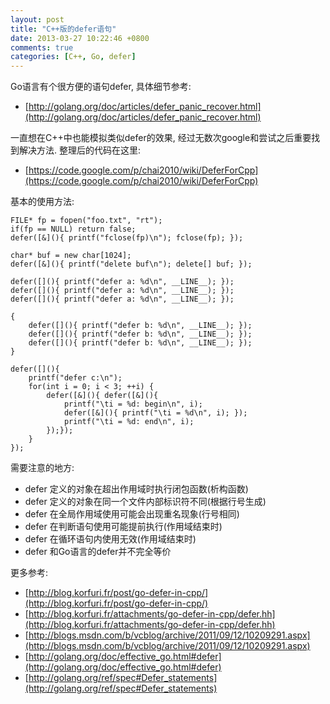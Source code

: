 ```yaml
---
layout: post
title: "C++版的defer语句"
date: 2013-03-27 10:22:46 +0800
comments: true
categories: [C++, Go, defer]
---
```


Go语言有个很方便的语句defer, 具体细节参考:

- [http://golang.org/doc/articles/defer_panic_recover.html](http://golang.org/doc/articles/defer_panic_recover.html)

一直想在C++中也能模拟类似defer的效果, 经过无数次google和尝试之后重要找到解决方法.
整理后的代码在这里:

- [https://code.google.com/p/chai2010/wiki/DeferForCpp](https://code.google.com/p/chai2010/wiki/DeferForCpp)

基本的使用方法:

	FILE* fp = fopen("foo.txt", "rt");
	if(fp == NULL) return false;
	defer([&](){ printf("fclose(fp)\n"); fclose(fp); });
	
	char* buf = new char[1024];
	defer([&](){ printf("delete buf\n"); delete[] buf; });
	
	defer([](){ printf("defer a: %d\n", __LINE__); });
	defer([](){ printf("defer a: %d\n", __LINE__); });
	defer([](){ printf("defer a: %d\n", __LINE__); });
	
	{
		defer([](){ printf("defer b: %d\n", __LINE__); });
		defer([](){ printf("defer b: %d\n", __LINE__); });
		defer([](){ printf("defer b: %d\n", __LINE__); });
	}
	
	defer([](){
		printf("defer c:\n");
		for(int i = 0; i < 3; ++i) {
			defer([&](){ defer([&](){
				printf("\ti = %d: begin\n", i);
				defer([&](){ printf("\ti = %d\n", i); });
				printf("\ti = %d: end\n", i);
			});});
		}
	});

需要注意的地方:

- defer 定义的对象在超出作用域时执行闭包函数(析构函数)
- defer 定义的对象在同一个文件内部标识符不同(根据行号生成)
- defer 在全局作用域使用可能会出现重名现象(行号相同)
- defer 在判断语句使用可能提前执行(作用域结束时)
- defer 在循环语句内使用无效(作用域结束时)
- defer 和Go语言的defer并不完全等价

更多参考:

- [http://blog.korfuri.fr/post/go-defer-in-cpp/](http://blog.korfuri.fr/post/go-defer-in-cpp/)
- [http://blog.korfuri.fr/attachments/go-defer-in-cpp/defer.hh](http://blog.korfuri.fr/attachments/go-defer-in-cpp/defer.hh)
- [http://blogs.msdn.com/b/vcblog/archive/2011/09/12/10209291.aspx](http://blogs.msdn.com/b/vcblog/archive/2011/09/12/10209291.aspx)
- [http://golang.org/doc/effective_go.html#defer](http://golang.org/doc/effective_go.html#defer)
- [http://golang.org/ref/spec#Defer_statements](http://golang.org/ref/spec#Defer_statements)

